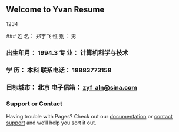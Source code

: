 ## Welcome to Yvan Resume
<p>1234</p>
### 姓 名：	郑宇飞	性 别：	男

### 出生年月：	1994.3	专 业：	计算机科学与技术

### 学 历：	本科	联系电话： 18883773158

### 目标城市：	北京	电子信箱：	zyf_aln@sina.com

### Support or Contact

Having trouble with Pages? Check out our [documentation](https://help.github.com/categories/github-pages-basics/) or [contact support](https://github.com/contact) and we’ll help you sort it out.
